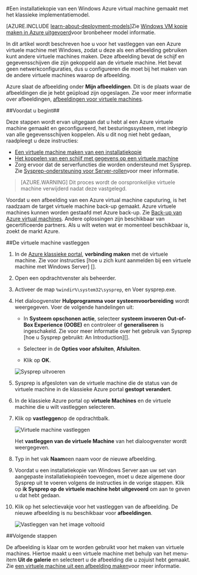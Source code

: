 <properties
    pageTitle="Een installatiekopie van een Windows Azure VM | Microsoft Azure"
    description="Een installatiekopie van een Windows Azure virtual machine gemaakt met het klassieke implementatiemodel."
    services="virtual-machines-windows"
    documentationCenter=""
    authors="cynthn"
    manager="timlt"
    editor="tysonn"
    tags="azure-service-management"/>

<tags
    ms.service="virtual-machines-windows"
    ms.workload="infrastructure-services"
    ms.tgt_pltfrm="vm-windows"
    ms.devlang="na"
    ms.topic="article"
    ms.date="09/27/2016"
    ms.author="cynthn"/>

#<a name="capture-an-image-of-an-azure-windows-virtual-machine-created-with-the-classic-deployment-model"></a>Een installatiekopie van een Windows Azure virtual machine gemaakt met het klassieke implementatiemodel.

[AZURE.INCLUDE [learn-about-deployment-models](../../includes/learn-about-deployment-models-classic-include.md)]Zie [Windows VM kopie maken in Azure uitgevoerd](virtual-machines-windows-vhd-copy.md)voor bronbeheer model informatie.


In dit artikel wordt beschreven hoe u voor het vastleggen van een Azure virtuele machine met Windows, zodat u deze als een afbeelding gebruiken kunt andere virtuele machines maken. Deze afbeelding bevat de schijf en gegevensschijven die zijn gekoppeld aan de virtuele machine. Het bevat geen netwerkconfiguraties, dus u configureren die moet bij het maken van de andere virtuele machines waarop de afbeelding.

Azure slaat de afbeelding onder **Mijn afbeeldingen**. Dit is de plaats waar de afbeeldingen die je hebt geüpload zijn opgeslagen. Zie voor meer informatie over afbeeldingen, [afbeeldingen voor virtuele machines](virtual-machines-linux-classic-about-images.md).

##<a name="before-you-begin"></a>Voordat u begint##

Deze stappen wordt ervan uitgegaan dat u hebt al een Azure virtuele machine gemaakt en geconfigureerd, het besturingssysteem, met inbegrip van alle gegevensschijven koppelen. Als u dit nog niet hebt gedaan, raadpleegt u deze instructies:

- [Een virtuele machine maken van een installatiekopie](virtual-machines-windows-classic-createportal.md)
- [Het koppelen van een schijf met gegevens op een virtuele machine](virtual-machines-windows-classic-attach-disk.md)
- Zorg ervoor dat de serverfuncties die worden ondersteund met Sysprep. Zie [Sysprep-ondersteuning voor Server-rollen](https://msdn.microsoft.com/windows/hardware/commercialize/manufacture/desktop/sysprep-support-for-server-roles)voor meer informatie.

> [AZURE.WARNING] Dit proces wordt de oorspronkelijke virtuele machine verwijderd nadat deze vastgelegd. 

Voordat u een afbeelding van een Azure virtual machine caputuring, is het raadzaam de target virtuele machine back-up gemaakt. Azure virtuele machines kunnen worden gestaafd met Azure back-up. Zie [Back-up van Azure virtual machines](../backup/backup-azure-vms.md). Andere oplossingen zijn beschikbaar van gecertificeerde partners. Als u wilt weten wat er momenteel beschikbaar is, zoekt de markt Azure.


##<a name="capture-the-virtual-machine"></a>De virtuele machine vastleggen

1. In de [Azure klassieke portal](http://manage.windowsazure.com), **verbinding maken** met de virtuele machine. Zie voor instructies [hoe u zich kunt aanmelden bij een virtuele machine met Windows Server] [].

2.  Open een opdrachtvenster als beheerder.

3.  Activeer de map `%windir%\system32\sysprep`, en Voer sysprep.exe.

4.  Het dialoogvenster **Hulpprogramma voor systeemvoorbereiding** wordt weergegeven. Voer de volgende handelingen uit:

    - In **Systeem opschonen actie**, selecteer **systeem invoeren Out-of-Box Experience (OOBE)** en controleer of **generaliseren** is ingeschakeld. Zie voor meer informatie over het gebruik van Sysprep [hoe u Sysprep gebruikt: An Introduction][].

    - Selecteer in de **Opties voor afsluiten**, **Afsluiten**.

    - Klik op **OK**.

    ![Sysprep uitvoeren](./media/virtual-machines-windows-classic-capture-image/SysprepGeneral.png)

7.  Sysprep is afgesloten van de virtuele machine die de status van de virtuele machine in de klassieke Azure portal **gestopt verandert**.

8.  In de klassieke Azure portal op **virtuele Machines** en de virtuele machine die u wilt vastleggen selecteren.

9.  Klik op **vastleggen**op de opdrachtbalk.

    ![Virtuele machine vastleggen](./media/virtual-machines-windows-classic-capture-image/CaptureVM.png)

    Het **vastleggen van de virtuele Machine** van het dialoogvenster wordt weergegeven.

10. Typ in het vak **Naam**een naam voor de nieuwe afbeelding.

11. Voordat u een installatiekopie van Windows Server aan uw set van aangepaste installatiekopieën toevoegen, moet u deze algemene door Sysprep uit te voeren volgens de instructies in de vorige stappen. Klik op **ik Sysprep op de virtuele machine hebt uitgevoerd** om aan te geven u dat hebt gedaan.

12. Klik op het selectievakje voor het vastleggen van de afbeelding. De nieuwe afbeelding is nu beschikbaar voor **afbeeldingen**.

    ![Vastleggen van het image voltooid](./media/virtual-machines-windows-classic-capture-image/VMCapturedImageAvailable.png)

##<a name="next-steps"></a>Volgende stappen

De afbeelding is klaar om te worden gebruikt voor het maken van virtuele machines. Hiertoe maakt u een virtuele machine met behulp van het menu-item **Uit de galerie** en selecteert u de afbeelding die u zojuist hebt gemaakt. Zie [een virtuele machine uit een afbeelding maken](virtual-machines-windows-classic-createportal.md)voor meer informatie.



[Hoe kunt u zich aanmelden bij een virtuele machine met Windows Server]: virtual-machines-windows-classic-connect-logon.md
[Het gebruik van Sysprep: een inleiding]: http://technet.microsoft.com/library/bb457073.aspx
[Run Sysprep.exe]: ./media/virtual-machines-capture-image-windows-server/SysprepCommand.png
[Enter Sysprep.exe options]: ./media/virtual-machines-windows-classic-capture-image/SysprepGeneral.png
[The virtual machine is stopped]: ./media/virtual-machines-capture-image-windows-server/SysprepStopped.png
[Capture an image of the virtual machine]: ./media/virtual-machines-windows-classic-capture-image/CaptureVM.png
[Enter the image name]: ./media/virtual-machines-capture-image-windows-server/Capture.png
[Image capture successful]: ./media/virtual-machines-capture-image-windows-server/CaptureSuccess.png
[Use the captured image]: ./media/virtual-machines-capture-image-windows-server/MyImagesWindows.png
